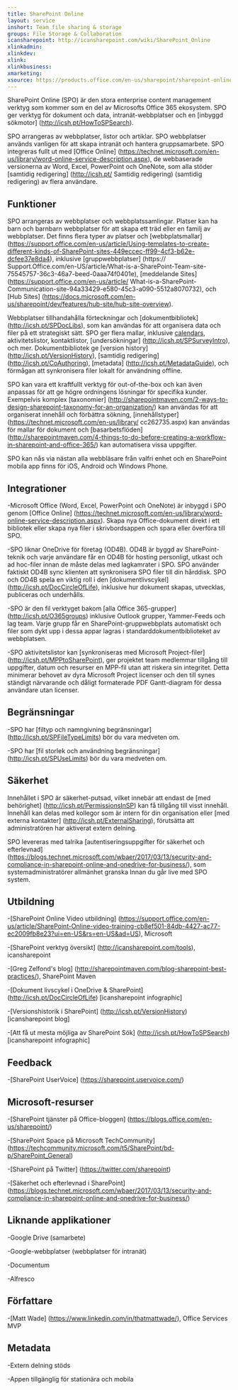 ```yaml
---
title: SharePoint Online
layout: service
inshort: Team file sharing & storage
groups: File Storage & Collaboration
icansharepoint: http://icansharepoint.com/wiki/SharePoint_Online
xlinkadmin: 
xlinkdev: 
xlink: 
xlinkbusiness: 
xmarketing: 
xsource: https://products.office.com/en-us/sharepoint/sharepoint-online-collaboration-software
---
```


SharePoint Online (SPO) är den stora enterprise content management verktyg som kommer som en del av Microsofts Office 365 ekosystem. SPO ger verktyg för dokument och data, intranät-webbplatser och en [inbyggd sökmotor] (http://icsh.pt/HowToSPSearch).

SPO arrangeras av webbplatser, listor och artiklar. SPO webbplatser används vanligen för att skapa intranät och hantera gruppsamarbete. SPO integreras fullt ut med [Office Online] (https://technet.microsoft.com/en-us/library/word-online-service-description.aspx), de webbaserade versionerna av Word, Excel, PowerPoint och OneNote, som alla stöder [samtidig redigering] (http://icsh.pt/ Samtidig redigering) (samtidig redigering) av flera användare.

Funktioner
---------

SPO arrangeras av webbplatser och webbplatssamlingar. Platser kan ha barn och barnbarn webbplatser för att skapa ett träd eller en familj av webbplatser. Det finns flera typer av platser och [webbplatsmallar] (https://support.office.com/en-us/article/Using-templates-to-create-different-kinds-of-SharePoint-sites-449eccec-ff99-4cf3-b62e-dcfee37e8da4), inklusive [gruppwebbplatser] (https:// Support.Office.com/en-US/article/What-is-a-SharePoint-Team-site-75545757-36c3-46a7-beed-0aaa74f0401e), [meddelande Sites] (https://support.office.com/en-us/article/ What-is-a-SharePoint-Communication-site-94a33429-e580-45c3-a090-5512a8070732), och [Hub Sites] (https://docs.microsoft.com/en-us/sharepoint/dev/features/hub-site/hub-site-overview).

Webbplatser tillhandahålla förteckningar och [dokumentbibliotek] (http://icsh.pt/SPDocLibs), som kan användas för att organisera data och filer på ett strategiskt sätt. SPO ger flera mallar, inklusive [calendars](https//icsh.pt/SPCalendars), aktivitetslistor, kontaktlistor, [undersökningar] (http://icsh.pt/SPSurveyIntro), och mer. Dokumentbibliotek ge [version history] (http://icsh.pt/VersionHistory), [samtidig redigering] (http://icsh.pt/CoAuthoring), [metadata] (http://icsh.pt/MetadataGuide), och förmågan att synkronisera filer lokalt för användning offline.

SPO kan vara ett kraftfullt verktyg för out-of-the-box och kan även anpassas för att ge högre ordningens lösningar för specifika kunder. Exempelvis komplex [taxonomier] (http://sharepointmaven.com/2-ways-to-design-sharepoint-taxonomy-for-an-organization/) kan användas för att organiserat innehåll och förbättra sökning, [innehållstyper] (https://technet.microsoft.com/en-us/library/ cc262735.aspx) kan användas för mallar för dokument och [basarbetsflöden] (http://sharepointmaven.com/4-things-to-do-before-creating-a-workflow-in-sharepoint-and-office-365/) kan automatisera vissa uppgifter.

SPO kan nås via nästan alla webbläsare från valfri enhet och en SharePoint mobila app finns för iOS, Android och Windows Phone.

Integrationer
---------

-Microsoft Office (Word, Excel, PowerPoint och OneNote) är inbyggd i SPO genom [Office Online] (https://technet.microsoft.com/en-us/library/word-online-service-description.aspx). Skapa nya Office-dokument direkt i ett bibliotek eller skapa nya filer i skrivbordsappen och spara eller överföra till SPO.

-SPO liknar OneDrive för företag (OD4B). OD4B är byggd av SharePoint-teknik och varje användare får en OD4B för hosting personligt, utkast och ad hoc-filer innan de måste delas med lagkamrater i SPO. SPO använder faktiskt OD4B sync klienten att synkronisera SPO filer till din hårddisk. SPO och OD4B spela en viktig roll i den [dokumentlivscykel] (http://icsh.pt/DocCircleOfLife), inklusive hur dokument skapas, utvecklas, publiceras och underhålls.

-SPO är den fil verktyget bakom [alla Office 365-grupper] (http://icsh.pt/O365groups) inklusive Outlook grupper, Yammer-Feeds och lag team. Varje grupp får en SharePoint-gruppwebbplats automatiskt och filer som dykt upp i dessa appar lagras i standarddokumentbiblioteket av webbplatsen.

-SPO aktivitetslistor kan [synkroniseras med Microsoft Project-filer] (http://icsh.pt/MPPtoSharePoint), ger projektet team medlemmar tillgång till uppgifter, datum och resurser en MPP-fil utan att riskera sin integritet. Detta minimerar behovet av dyra Microsoft Project licenser och den till synes ständigt närvarande och dåligt formaterade PDF Gantt-diagram för dessa användare utan licenser.

Begränsningar
---------

-SPO har [filtyp och namngivning begränsningar] (http://icsh.pt/SPFileTypeLimits) bör du vara medveten om.

-SPO har [fil storlek och användning begränsningar] (http://icsh.pt/SPUseLimits) bör du vara medveten om.

Säkerhet
---------

Innehållet i SPO är säkerhet-putsad, vilket innebär att endast de [med behörighet] (http://icsh.pt/PermissionsInSP) kan få tillgång till visst innehåll. Innehåll kan delas med kollegor som är intern för din organisation eller [med externa kontakter] (http://icsh.pt/ExternalSharing), förutsätta att administratören har aktiverat extern delning.

SPO levereras med talrika [autentiseringsuppgifter för säkerhet och efterlevnad] (https://blogs.technet.microsoft.com/wbaer/2017/03/13/security-and-compliance-in-sharepoint-online-and-onedrive-for-business/), som systemadministratörer allmänhet granska Innan du går live med SPO system.

Utbildning
---------

-[SharePoint Online Video utbildning] (https://support.office.com/en-us/article/SharePoint-Online-video-training-cb8ef501-84db-4427-ac77-ec2009fb8e23?ui=en-US&rs=en-US&ad=US), Microsoft

-[SharePoint verktyg översikt] (http://icansharepoint.com/tools), icansharepoint

-[Greg Zelfond's blog] (http://sharepointmaven.com/blog-sharepoint-best-practices/), SharePoint Maven

-[Dokument livscykel i OneDrive & SharePoint] (http://icsh.pt/DocCircleOfLife) \[icansharepoint
    infographic\]

-[Versionshistorik i SharePoint] (http://icsh.pt/VersionHistory)
    \[icansharepoint blog\]

-[Att få ut mesta möjliga av SharePoint
    Sök] (http://icsh.pt/HowToSPSearch) \[icansharepoint infographic\]

Feedback
---------

-[SharePoint UserVoice] (https://sharepoint.uservoice.com/)

Microsoft-resurser
---------

-[SharePoint tjänster på Office-bloggen] (https://blogs.office.com/en-us/sharepoint/)

-[SharePoint Space på Microsoft TechCommunity] (https://techcommunity.microsoft.com/t5/SharePoint/bd-p/SharePoint_General)

-[SharePoint på Twitter] (https://twitter.com/sharepoint)

-[Säkerhet och efterlevnad i SharePoint] (https://blogs.technet.microsoft.com/wbaer/2017/03/13/security-and-compliance-in-sharepoint-online-and-onedrive-for-business/)


Liknande applikationer
--------------------

-Google Drive (samarbete)

-Google-webbplatser (webbplatser för intranät)

-Documentum

-Alfresco

Författare
---------

-[Matt Wade] (https://www.linkedin.com/in/thatmattwade/), Office Services MVP

Metadata
--------

-Extern delning stöds

-Appen tillgänglig för stationära och mobila

